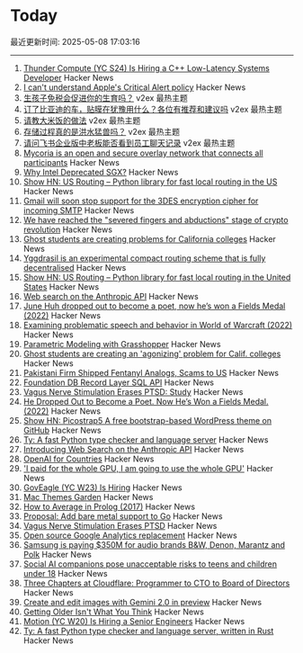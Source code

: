 # Today

最近更新时间: 2025-05-08 17:03:16

--- 
1. [Thunder Compute (YC S24) Is Hiring a C++ Low-Latency Systems Developer](https://www.ycombinator.com/companies/thunder-compute/jobs/6nKTbsu-systems-engineer) Hacker News
2. [I can't understand Apple's Critical Alert policy](https://jhan.bearblog.dev/i-cant-understand-apples-critical-alert-policy/) Hacker News
3. [生孩子免税会促进你的生育吗？](https://www.v2ex.com/t/1130370) v2ex 最热主题
4. [订了比亚迪的车，贴膜在犹豫用什么？各位有推荐和建议吗](https://www.v2ex.com/t/1130362) v2ex 最热主题
5. [请教大米饭的做法](https://www.v2ex.com/t/1130342) v2ex 最热主题
6. [存储过程真的是洪水猛兽吗？](https://www.v2ex.com/t/1130319) v2ex 最热主题
7. [请问飞书企业版中老板能否看到员工聊天记录](https://www.v2ex.com/t/1130318) v2ex 最热主题
8. [Mycoria is an open and secure overlay network that connects all participants](https://mycoria.org/) Hacker News
9. [Why Intel Deprecated SGX?](https://hardenedvault.net/blog/2022-01-15-sgx-deprecated/) Hacker News
10. [Show HN: US Routing – Python library for fast local routing in the US](https://github.com/ivanbelenky/us-routing) Hacker News
11. [Gmail will soon stop support for the 3DES encryption cipher for incoming SMTP](https://workspaceupdates.googleblog.com/2025/05/update-for-gmail-support-for-the-3des-encryption-cipher-for-incoming-smtp-connections.html) Hacker News
12. [We have reached the "severed fingers and abductions" stage of crypto revolution](https://arstechnica.com/security/2025/05/we-have-reached-the-severed-fingers-and-abductions-stage-of-the-crypto-revolution/) Hacker News
13. [Ghost students are creating problems for California colleges](https://www.sfgate.com/bayarea/article/ghost-students-creating-problem-calif-colleges-20311708.php) Hacker News
14. [Yggdrasil is an experimental compact routing scheme that is fully decentralised](https://yggdrasil-network.github.io/about.html) Hacker News
15. [Show HN: US Routing – Python library for fast local routing in the United States](https://github.com/ivanbelenky/us-routing) Hacker News
16. [Web search on the Anthropic API](https://www.anthropic.com/news/web-search-api) Hacker News
17. [June Huh dropped out to become a poet, now he’s won a Fields Medal (2022)](https://www.quantamagazine.org/june-huh-high-school-dropout-wins-the-fields-medal-20220705/) Hacker News
18. [Examining problematic speech and behavior in World of Warcraft (2022)](https://tcjournal.org/vol8/jackson/) Hacker News
19. [Parametric Modeling with Grasshopper](https://baharmon.github.io/basics) Hacker News
20. [Ghost students are creating an 'agonizing' problem for Calif. colleges](https://www.sfgate.com/bayarea/article/ghost-students-creating-problem-calif-colleges-20311708.php) Hacker News
21. [Pakistani Firm Shipped Fentanyl Analogs, Scams to US](https://krebsonsecurity.com/2025/05/pakistani-firm-shipped-fentanyl-analogs-scams-to-us/) Hacker News
22. [Foundation DB Record Layer SQL API](https://foundationdb.github.io/fdb-record-layer/SQL_Reference.html) Hacker News
23. [Vagus Nerve Stimulation Erases PTSD: Study](https://neurosciencenews.com/vagus-nerve-stimulation-ptsd-28818/) Hacker News
24. [He Dropped Out to Become a Poet. Now He’s Won a Fields Medal. (2022)](https://www.quantamagazine.org/june-huh-high-school-dropout-wins-the-fields-medal-20220705/) Hacker News
25. [Show HN: Picostrap5 A free bootstrap-based WordPress theme on GitHub](https://github.com/livecanvas-team/picostrap5) Hacker News
26. [Ty: A fast Python type checker and language server](https://github.com/astral-sh/ty) Hacker News
27. [Introducing Web Search on the Anthropic API](https://www.anthropic.com/news/web-search-api) Hacker News
28. [OpenAI for Countries](https://openai.com/global-affairs/openai-for-countries/) Hacker News
29. ['I paid for the whole GPU, I am going to use the whole GPU'](https://modal.com/blog/gpu-utilization-guide) Hacker News
30. [GovEagle (YC W23) Is Hiring](https://www.ycombinator.com/companies/goveagle/jobs/ogNRCkd-platform-engineering-contractor-short-term) Hacker News
31. [Mac Themes Garden](https://damien.zone/introducing-mac-themes-garden/) Hacker News
32. [How to Average in Prolog (2017)](https://storytotell.org/how-to-average-in-prolog) Hacker News
33. [Proposal: Add bare metal support to Go](https://github.com/golang/go/issues/73608) Hacker News
34. [Vagus Nerve Stimulation Erases PTSD](https://neurosciencenews.com/vagus-nerve-stimulation-ptsd-28818/) Hacker News
35. [Open source Google Analytics replacement](https://github.com/rybbit-io/rybbit) Hacker News
36. [Samsung is paying $350M for audio brands B&W, Denon, Marantz and Polk](https://www.engadget.com/audio/samsung-is-paying-350-million-for-audio-brands-bowers--wilkins-denon-marantz-and-polk-131514754.html) Hacker News
37. [Social AI companions pose unacceptable risks to teens and children under 18](https://www.commonsensemedia.org/ai-ratings/social-ai-companions) Hacker News
38. [Three Chapters at Cloudflare: Programmer to CTO to Board of Directors](https://blog.cloudflare.com/en-us/three-chapters-at-cloudflare-programmer-to-cto-to-board-of-directors/) Hacker News
39. [Create and edit images with Gemini 2.0 in preview](https://developers.googleblog.com/en/generate-images-gemini-2-0-flash-preview/) Hacker News
40. [Getting Older Isn't What You Think](https://www.katycowan.co.uk/blog/getting-old) Hacker News
41. [Motion (YC W20) Is Hiring a Senior Engineers](https://jobs.ashbyhq.com/motion/4f5f6a29-3af0-4d79-99a4-988ff7c5ba05?utm_source=hn) Hacker News
42. [Ty: A fast Python type checker and language server, written in Rust](https://github.com/astral-sh/ty) Hacker News
